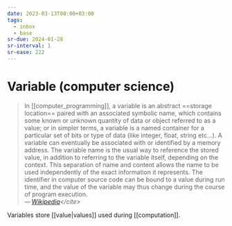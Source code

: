 ```yaml
---
date: 2023-03-13T00:00+03:00
tags:
  - inbox
  - base
sr-due: 2024-01-28
sr-interval: 1
sr-ease: 222
---
```


# Variable (computer science)

> In [[computer_programming]], a variable is an abstract
> ==storage location== paired with an associated symbolic name, which contains
> some known or unknown quantity of data or object referred to as a value; or in
> simpler terms, a variable is a named container for a particular set of bits or
> type of data (like integer, float, string etc...). A variable can eventually
> be associated with or identified by a memory address. The variable name is the
> usual way to reference the stored value, in addition to referring to the
> variable itself, depending on the context. This separation of name and content
> allows the name to be used independently of the exact information it
> represents. The identifier in computer source code can be bound to a value
> during run time, and the value of the variable may thus change during the
> course of program execution.\
> — <cite>[Wikipedia](https://en.wikipedia.org/wiki/Variable_\(computer_science\))</cite>

Variables store [[value|values]] used during [[computation]].
